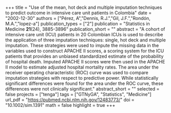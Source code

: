 +++
title = "Use of the mean, hot deck and multiple imputation techniques to predict outcome in intensive care unit patients in Colombia"
date = "2002-12-30"
authors = ["Pérez, A","Dennis, R.J.","Gil, J.F.","Rondón, M.A.","lopez-a"]
publication_types = ["2"]
publication = "Statistics in Medicine **21**(24), 3885-3896"
publication_short = ""
abstract = "A cohort of intensive care unit (ICU) patients in 20 Colombian ICUs is used to describe the application of three imputation techniques: single, hot deck and multiple imputation. These strategies were used to impute the missing data in the variables used to construct APACHE II scores, a scoring system for the ICU patients that provides an unbiased standardized estimate of the probability of hospital death. Imputed APACHE II scores were then used in the APACHE II model to estimate adjusted hospital mortality rates. The area under the receiver operating characteristic (ROC) curve was used to compare imputation strategies with respect to predictive power. While statistically significant differences were found for the area under the ROC curve, these differences were not clinically significant."
abstract_short = ""
selected = false
projects = ["tenga"]
tags = ["GTNyGA", "Statistics", "Medicine"]
url_pdf = "https://pubmed.ncbi.nlm.nih.gov/12483773/"
doi = "10.1002/sim.1391"
math = false
highlight = true
+++
